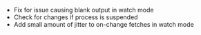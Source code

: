 - Fix for issue causing blank output in watch mode
- Check for changes if process is suspended
- Add small amount of jitter to on-change fetches in watch mode

